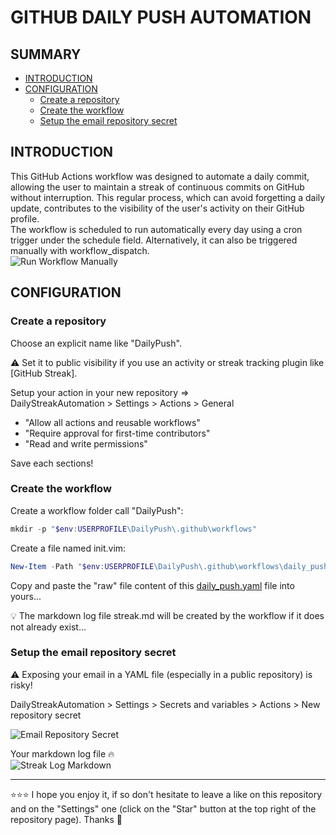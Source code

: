 # GITHUB DAILY PUSH AUTOMATION

## SUMMARY
- [INTRODUCTION](#introduction)
- [CONFIGURATION](#configuration)
  - [Create a repository](#create-a-repository)
  - [Create the workflow](#create-the-workflow)
  - [Setup the email repository secret](#setup-the-email-repository-secret)

## INTRODUCTION
This GitHub Actions workflow was designed to automate a daily commit, allowing the user to maintain a streak of continuous commits on GitHub without interruption. This regular process, which can avoid forgetting a daily update, contributes to the visibility of the user's activity on their GitHub profile.  
The workflow is scheduled to run automatically every day using a cron trigger under the schedule field. Alternatively, it can also be triggered manually with workflow_dispatch.  
![Run Workflow Manually](https://github.com/EmmanuelLefevre/Settings/blob/main/MarkdownImg/run_workflow_manually.png)  

## CONFIGURATION
### Create a repository
Choose an explicit name like "DailyPush".  

⚠️ Set it to public visibility if you use an activity or streak tracking plugin like [GitHub Streak].  

Setup your action in your new repository =>  
DailyStreakAutomation > Settings > Actions > General  
- "Allow all actions and reusable workflows"
- "Require approval for first-time contributors"
- "Read and write permissions"  

Save each sections!

### Create the workflow
Create a workflow folder call "DailyPush":
```powershell
mkdir -p "$env:USERPROFILE\DailyPush\.github\workflows"
```
Create a file named init.vim:
```powershell
New-Item -Path "$env:USERPROFILE\DailyPush\.github\workflows\daily_push.yaml" -ItemType File
```
Copy and paste the "raw" file content of this [daily_push.yaml](https://github.com/EmmanuelLefevre/DailyPush/blob/main/.github/workflows/daily_push.yml) file into yours...  

💡 The markdown log file streak.md will be created by the workflow if it does not already exist...

### Setup the email repository secret
⚠️ Exposing your email in a YAML file (especially in a public repository) is risky!  

DailyStreakAutomation > Settings > Secrets and variables > Actions > New repository secret  

![Email Repository Secret](https://github.com/EmmanuelLefevre/Settings/blob/main/MarkdownImg/email_repository_secret.png)  

Your markdown log file 🔥  
![Streak Log Markdown](https://github.com/EmmanuelLefevre/Settings/blob/main/MarkdownImg/streak_log_markdown.png)  

***

⭐⭐⭐ I hope you enjoy it, if so don't hesitate to leave a like on this repository and on the "Settings" one (click on the "Star" button at the top right of the repository page). Thanks 🤗
